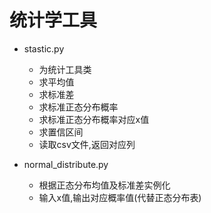 # 统计学工具
- stastic.py
  - 为统计工具类
  - 求平均值
  - 求标准差
  - 求标准正态分布概率
  - 求标准正态分布概率对应x值
  - 求置信区间
  - 读取csv文件,返回对应列
  
- normal_distribute.py
  - 根据正态分布均值及标准差实例化
  - 输入x值,输出对应概率值(代替正态分布表)

